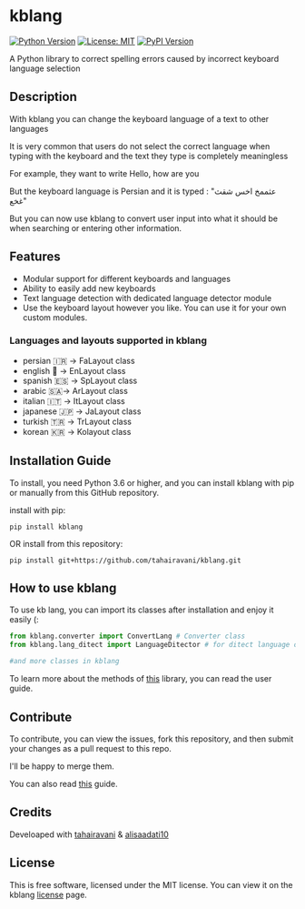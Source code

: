 # kblang

[![Python Version](https://img.shields.io/badge/python-3.6%2B-blue.svg)](https://www.python.org/downloads/)
[![License: MIT](https://img.shields.io/badge/License-MIT-yellow.svg)](https://opensource.org/licenses/MIT)
[![PyPI Version](https://img.shields.io/pypi/v/kblang.svg)](https://pypi.org/project/kblang/)

A Python library to correct spelling errors caused by incorrect keyboard language selection 

## Description 
With kblang you can change the keyboard language of a text to other languages ​​

It is very common that users do not select the correct language when typing with the keyboard and the text they type is completely meaningless 

For example, they want to write Hello, how are you 

But the keyboard language is Persian and it is typed : 
"عثممخ اخس شقث غخع"

But you can now use kblang to convert user input into what it should be when searching or entering other information. 
## Features
- Modular support for different keyboards and languages
- Ability to easily add new keyboards
- Text language detection with dedicated language detector module
- Use the keyboard layout however you like. You can use it for your own custom modules.

### Languages ​​and layouts supported in kblang
- persian 🇮🇷 -> FaLayout class
- english 🏴󠁧󠁢󠁥󠁮󠁧󠁿 -> EnLayout class
- spanish 🇪🇸 -> SpLayout class
- arabic  🇸🇦-> ArLayout class
- italian 🇮🇹 -> ItLayout class
- japanese 🇯🇵 -> JaLayout class
- turkish 🇹🇷 -> TrLayout class
- korean 🇰🇷 -> Kolayout class

## Installation Guide

To install, you need Python 3.6 or higher, and you can install kblang with pip or manually from this GitHub repository.

install with pip:

~~~shell
pip install kblang
~~~

OR install from this repository:

~~~shell
pip install git+https://github.com/tahairavani/kblang.git
~~~

## How to use kblang

To use kb lang, you can import its classes after installation and enjoy it easily (:

~~~python
from kblang.converter import ConvertLang # Converter class
from kblang.lang_ditect import LanguageDitector # for ditect language of text

#and more classes in kblang

~~~
To learn more about the methods of [this](https://github.com/tahairavani/kblang/wiki/Guide-to-using-the-library) library, you can read the user guide.

## Contribute 
To contribute, you can view the issues, fork this repository, and then submit your changes as a pull request to this repo. 

I'll be happy to merge them. 

You can also read [this](https://github.com/tahairavani/kblang/wiki) guide.

## Credits

Develoaped with [tahairavani](https://github.com/tahairavani) & [alisaadati10](https://github.com/alisaadati10)

## License 
This is free software, licensed under the MIT license. You can view it on the kblang [license](https://github.com/tahairavani/kblang/?tab=MIT-1-ov-file) page.
